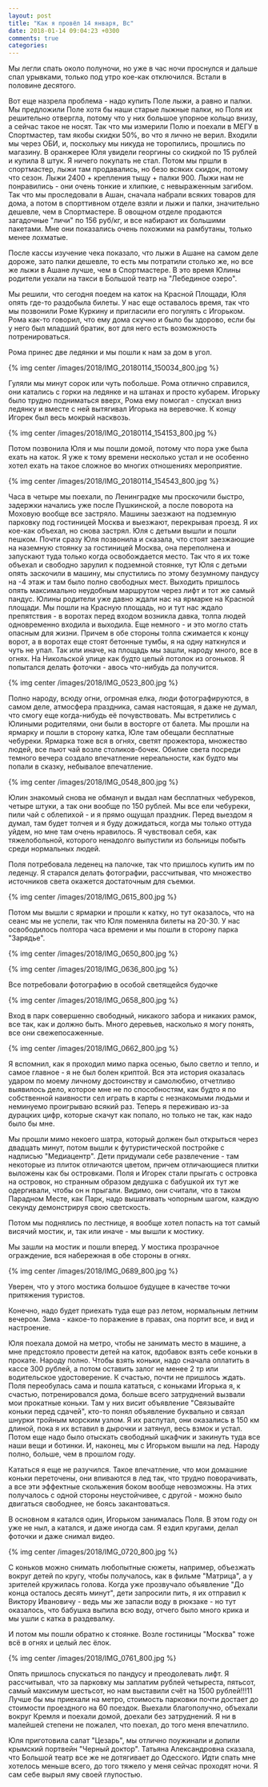 ```yaml
---
layout: post
title: "Как я провёл 14 января, Вс"
date: 2018-01-14 09:04:23 +0300
comments: true
categories: 
---
```

Мы легли спать около полуночи, но уже в час ночи проснулся и дальше спал урывками, только под утро кое-как отключился. Встали в половине десятого.
 
Вот еще назрела проблема - надо купить Поле лыжи, а равно и палки. Мы предложили Поле хотя бы наши старые лыжные палки, но Поля их решительно отвергла, потому что у них большое упорное кольцо внизу, а сейчас такое не носят. Так что мы измерили Полю и поехали в МЕГУ в Cпортмастер, там якобы скидки 50%, во что я лично не верил. Входили мы через ОБИ, и, поскольку мы никуда не торопились, прошлись по магазину. В оранжерее Юля увидели георгины со скидкой по 15 рублей и купила 8 штук. Я ничего покупать не стал. Потом мы пршли в спортмастер, лыжи там продавались, но безо всяких скидок, потому что сезон. Лыжи 2400 + крепления тыщу + палки 900. Лыжи нам не понравились - они очень тонкие и хлипкие, с невыраженным загибом. Так что мы проследовали в Ашан, сначала набрали всяких товаров для дома, а потом в спорттивном отделе взяли и лыжи и палки, значительно дешевле, чем в Спортмастере. В овощном отделе продаются загадочные "личи" по 156 руб/кг, и все набирают их большими пакетами. Мне они показались очень похожими на рамбутаны, только менее лохматые.  

После кассы изучение чека показало, что лыжи в Ашане на самом деле дороже, зато палки дешевле, то есть мы потратили столько же, но все же лыжи в Ашане лучше, чем в Спортмастере. В это время Юлины родители уехали на такси в Большой театр на "Лебединое озеро".

Мы решили, что сегодня поедем на каток на Красной Площади, Юля опять где-то раздобыла билеты. У нас еще оставалось время, так что мы позвонили Роме Куркину и пригласили его погулять с Игорьком. Рома как-то говорил, что ему дома скучно и было бы здорово, если бы у него был младший братик, вот для него есть возможность потренироваться.

Рома принес две ледянки и мы пошли к нам за дом в угол.

{% img center /images/2018/IMG_20180114_150034_800.jpg %}

Гуляли мы минут сорок или чуть побольше. Рома отлично справился, они катались с горки на ледянке и на штанах и просто кубарем. Игорьку было трудно подниматься вверх, Рома ему помогал - спускал вниз ледянку и вместе с ней вытягивал Игорька на веревочке. К концу Игорек был весь мокрый насквозь. 

{% img center /images/2018/IMG_20180114_154153_800.jpg %}

Потом позвонила Юля и мы пошли домой, потому что пора уже была ехать на каток. Я уже к тому времени несколько устал и не особенно хотел ехать на такое сложное во многих отношениях мероприятие.

{% img center /images/2018/IMG_20180114_154543_800.jpg %}

Часа в четыре мы поехали, по Ленинградке мы проскочили быстро, задержки начались уже после Пушкинской, а после поворота на Моховую вообще все застряло. Машины заезжают на подземную парковку под гостиницей Москва и выезжают, перекрывая проезд. Я их кое-как объехал, но снова застрял. Юля с детьми вышли и пошли пешком. Почти сразу Юля позвонила и сказала, что стоят заезжающие на наземную стоянку за гостиницей Москва, она переполнена и запускают туда только когда освобождается место. Так что я их тоже объехал и свободно зарулил к подземной стоянке, тут Юля с детьми опять заскочили в машину, мы спустились по этому безумному пандусу на -4 этаж и там было полно свободных мест. Выходить пришлось опять максимально неудобным маршрутом через лифт и тот же самый пандус. Юлины родители уже давно ждали нас на ярмарке на Красной площади. Мы пошли на Красную площадь, но и тут нас ждало препятствия - в воротах перед входом возникла давка, толпа людей одновременно входила и выходила. Еще немного - и это могло стать опасным для жизни. Причем в обе стороны толпа сжимается к концу ворот, а в воротах еще стоят бетонные тумбы, я на одну наткнулся и чуть не упал. Так или иначе, на площадь мы зашли, народу много, все в огнях. На Никольской улице как будто целый потолок из огоньков. Я попытался делать фоточки - авось что-нибудь да получится.

{% img center /images/2018/IMG_0523_800.jpg %}

Полно народу, всюду огни, огромная елка, люди фотографируются, в самом деле, атмосфера праздника, самая настоящая, я даже не думал, что смогу еще когда-нибудь её почувствовать. Мы встретились с Юлиными родителями, они были в восторге от балета. Мы прошли на ярмарку и пошли в сторону катка, Юле там обещали бесплатные чебуреки. Ярмарка тоже вся в огнях, светят прожектора, множество людей, все пьют чай возле столиков-бочек. Обилие света посреди темного вечера создало впечатление нереальности, как будто мы попали в сказку, небывалое впечатление.

{% img center /images/2018/IMG_0548_800.jpg %}

Юлин знакомый снова не обманул и выдал нам бесплатных чебуреков, четыре штуки, а так они вообще по 150 рублей. Мы все ели чебуреки, пили чай с облепихой - и я прямо ощущал праздник. Перед выездом я думал, там будет толчея и я буду дожидаться, когда мы только оттуда уйдем, но мне там очень нравилось. Я чувствовал себя, как тяжелобольной, которого ненадолго выпустили из больницы побыть среди нормальных людей.

Поля потребовала леденец на палочке, так что пришлось купить им по леденцу. Я старался делать фотографии, рассчитывая, что множество источников света окажется достаточным для съемки.

{% img center /images/2018/IMG_0615_800.jpg %}

Потом мы вышли с ярмарки и прошли к катку, но тут оказалось, что на сеанс мы не успели, так что Юля поменяла билеты на 20-30. У нас освободилось полтора часа времени  и мы пошли в сторону парка "Зарядье".

{% img center /images/2018/IMG_0650_800.jpg %}

{% img center /images/2018/IMG_0636_800.jpg %}

Все потребовали фотографию в особой светящейся будочке

{% img center /images/2018/IMG_0658_800.jpg %}

Вход в парк совершенно свободный, никакого забора и никаких рамок, все так, как и должно быть. Много деревьев, насколько я могу понять, все они свежепосаженные. 

{% img center /images/2018/IMG_0662_800.jpg %}

Я вспомнил, как я проходил мимо парка осенью, было светло и тепло, и самое главное - я не был болен криптой. Вся эта история оказалась ударом по моему личному достоинству и самолюбию, отчетливо выявилось дело, которое мне не по способностям, как будто я по собственной наивности сел играть в карты с незнакомыми людьми и неминуемо проигрываю всякий раз. Теперь я переживаю из-за дурацких цифр, которые скачут как попало, но только не так, как надо было бы мне.

Мы прошли мимо некоего шатра, который должен был открыться через двадцать минут, потом вышли к футуристической постройке с надписью "Медиацентр". Дети придумали себе развлечение - там некоторые из плиток отличаются цветом, причем отличающиеся плитки выложены как бы островками. Поля и Игорек стали прыгать с островка на островок, но странным образом дедушка с бабушкой их тут же одергивали, чтобы он н прыгали. Видимо, они считали, что в таком Парадном Месте, как Парк, надо вышагивать чопорным шагом, каждую секунду демонстрируя свою светскость.


Потом мы поднялись по лестнице, я вообще хотел попасть на тот самый висячий мостик, и, так или иначе - мы вышли к мостику.



Мы зашли на мостик и пошли вперед. У мостика прозрачное ограждение, вся набережная в обе стороны в огнях.

{% img center /images/2018/IMG_0689_800.jpg %}

Уверен, что у этого мостика большое будущее в качестве точки притяжения туристов.

Конечно, надо будет приехать туда еще раз летом, нормальным летним вечером. Зима - какое-то поражение в правах, она портит все, и вид и настроение.



Юля поехала домой на метро, чтобы не занимать место в машине, а мне предстояло провести детей на каток, вдобавок взять себе коньки в прокате. Народу полно. Чтобы взять коньки, надо сначала оплатить в кассе 300 рублей, а потом оставить залог не менее 2 тр или водительское удостоверение. К счастью, почти не пришлось ждать. Поля переобулась сама и пошла кататься, с коньками Игорька я, к счастью, потренировался дома, больше всего затруднений вызвали мои прокатные коньки. Там у них висит объявление "Связывайте коньки перед сдачей", кто-то понял объявление буквально и связал шнурки тройным морским узлом. Я их распутал, они оказались в 150 км длиной, пока я их вставил в дырочки и затянул, весь взмок и устал. Потом еще надо было отыскать свободный шкафчик и закинуть туда все наши вещи и ботинки. И, наконец, мы с Игорьком вышли на лед. Народу полно, больше, чем в прошлом году. 

Кататься я еще не разучился. Такое впечатление, что мои домашние коньки переточены, они впиваются в лед так, что трудно поворачивать, а все эти эффектные скольжения боком вообще невозможны. На этих получалось с одной стороны неустойчивее, с другой - можно было двигаться свободнее, не боясь закантоваться.

В основном я катался один, Игорьком занималась Поля. В этом году он уже не ныл, а катался, и даже иногда сам. Я ездил кругами, делал фоточки и даже снимал видео. 

{% img center /images/2018/IMG_0720_800.jpg %}

С коньков можно снимать любопытные сюжеты, например, объезжать вокруг детей по кругу, чтобы получалось, как в фильме "Матрица", а у зрителей кружилась голова. Когда уже прозвучало объявление "До конца осталось десять минут", дети запросили пить, я их отправил к Виктору Ивановичу - ведь мы же запасли воду в рюкзаке - но тут оказалось, что бабушка выпила всю воду, отчего было много крика и мы ушли с катка в раздевалку.

И потом мы пошли обратно к стоянке. Возле гостиницы "Москва" тоже всё в огнях и целый лес ёлок.

{% img center /images/2018/IMG_0761_800.jpg %}

Опять пришлось спускаться по пандусу и преодолевать лифт. Я рассчитывал, что за парковку мы заплатим рублей четыреста, пятьсот, самый максимум шестьсот, но нам выставили счёт на 1500 рублей!!!11 Лучше бы мы приехали на метро, стоимость парковки почти достает до стоимости проездного на 60 поездок. Выехали благополучно, объехали вокруг Кремля и поехали домой, доехали без затруднений. Я ни в малейшей степени не пожалел, что поехал, до того меня впечатлило.

Юля приготовила салат "Цезарь", мы отлично поужинали и допили крымский портвейн "Черный доктор". Татьяна Александровна сказала, что Большой театр все же не дотягивает до Одесского. Идти спать мне хотелось меньше всего, до того тяжело у меня сейчас проходят ночи. Я сам себе вырыл яму своей глупостью.